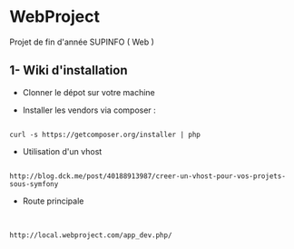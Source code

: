 WebProject
==========

Projet de fin d'année SUPINFO ( Web )


<h2>1- Wiki d'installation</H2>

- Clonner le dépot sur votre machine

- Installer les vendors via composer :<br />
<code>
curl -s https://getcomposer.org/installer | php
</code>

- Utilisation d'un vhost<br />
<code>
http://blog.dck.me/post/40188913987/creer-un-vhost-pour-vos-projets-sous-symfony
</code>

- Route principale
<br />
<code>
http://local.webproject.com/app_dev.php/
</code>
